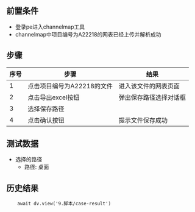 
## 前置条件

- 登录pe进入channelmap工具
- channelmap中项目编号为A22218的网表已经上传并解析成功

## 步骤

| 序号  | 步骤               | 结果          |
| --- | ---------------- | ----------- |
| 1   | 点击项目编号为A22218的文件 | 进入该文件的网表页面  |
| 2   | 点击导出excel按钮      | 弹出保存路径选择对话框 |
| 3   | 选择保存路径           |             |
| 4   | 点击确认按钮           | 提示文件保存成功    |

## 测试数据

- 选择的路径
	- 路径: 桌面

## 历史结果

```dataviewjs
    await dv.view('9.脚本/case-result')
```

